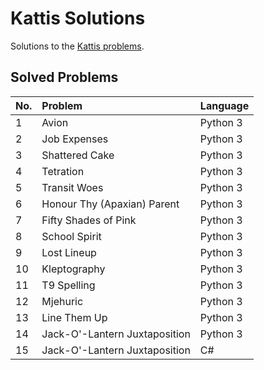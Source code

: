 # Kattis Solutions
Solutions to the [Kattis problems](https://open.kattis.com/).

## Solved Problems
|No.            | Problem                                       | Language                          |
|:--------------|:----------------------------------------------|:----------------------------------|
|1              |Avion                        	                | Python 3                          |
|2              |Job Expenses					                | Python 3                          |
|3              |Shattered Cake                                 | Python 3                          |
|4              |Tetration                                      | Python 3                          |
|5              |Transit Woes                                   | Python 3                          |
|6              |Honour Thy (Apaxian) Parent                    | Python 3                          |
|7              |Fifty Shades of Pink                           | Python 3                          |
|8              |School Spirit                                  | Python 3                          |
|9              |Lost Lineup                                    | Python 3                          |
|10             |Kleptography                                   | Python 3                          |
|11             |T9 Spelling                                    | Python 3                          |
|12             |Mjehuric                  						| Python 3  			            |
|13             |Line Them Up               					| Python 3  			            |
|14             |Jack-O'-Lantern Juxtaposition  				| Python 3  			            |
|15             |Jack-O'-Lantern Juxtaposition  				| C#         			            |
